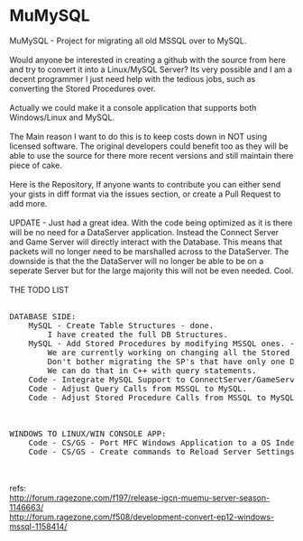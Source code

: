 # MuMySQL
MuMySQL - Project for migrating all old MSSQL over to MySQL.
<br/><br/>
Would anyone be interested in creating a github with the source from here and try to convert it into a Linux/MySQL Server? Its very possible and I am a decent programmer I just need help with the tedious jobs, such as converting the Stored Procedures over.
<br/><br/>
Actually we could make it a console application that supports both Windows/Linux and MySQL.
<br/><br/>
The Main reason I want to do this is to keep costs down in NOT using licensed software. The original developers could benefit too as they will be able to use the source for there more recent versions and still maintain there piece of cake.
<br/><br/>
Here is the Repository, If anyone wants to contribute you can either send your gists in diff format via the issues section, or create a Pull Request to add more.
<br/><br/>
UPDATE - Just had a great idea. With the code being optimized as it is there will be no need for a DataServer application. Instead the Connect Server and Game Server will directly interact with the Database. This means that packets will no longer need to be marshalled across to the DataServer. The downside is that the the DataServer will no longer be able to be on a seperate Server but for the large majority this will not be even needed. Cool.
<br/><br/>
THE TODO LIST<br/><br/>
<pre>
DATABASE SIDE:
    MySQL - Create Table Structures - done.
        I have created the full DB Structures.
    MySQL - Add Stored Procedures by modifying MSSQL ones. - in progress.
        We are currently working on changing all the Stored Procedures over. 
        Don't bother migrating the SP's that have only one DELETE/INSERT/SELECT. 
        We can do that in C++ with query statements.
    Code - Integrate MySQL Support to ConnectServer/GameServer with existing code from WoW Mangos.
    Code - Adjust Query Calls from MSSQL to MySQL.
    Code - Adjust Stored Procedure Calls from MSSQL to MySQL.
<br/><br/>
WINDOWS TO LINUX/WIN CONSOLE APP:
    Code - CS/GS - Port MFC Windows Application to a OS Independent Console Application. - Nearly Completed.
    Code - CS/GS - Create commands to Reload Server Settings.
</pre>
<br/><br/>
refs:<br/>
http://forum.ragezone.com/f197/release-igcn-muemu-server-season-1146663/<br/>
http://forum.ragezone.com/f508/development-convert-ep12-windows-mssql-1158414/<br/>

